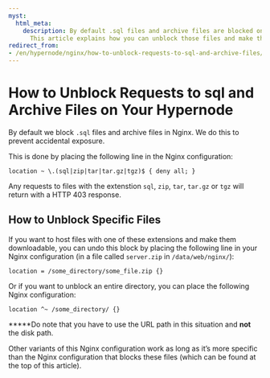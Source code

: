 ```yaml
---
myst:
  html_meta:
    description: By default .sql files and archive files are blocked on Hypernode.
      This article explains how you can unblock those files and make them downloadable
redirect_from:
- /en/hypernode/nginx/how-to-unblock-requests-to-sql-and-archive-files/
---
```


<!-- source: https://support.hypernode.com/en/hypernode/nginx/how-to-unblock-requests-to-sql-and-archive-files/ -->

# How to Unblock Requests to sql and Archive Files on Your Hypernode

By default we block `.sql` files and archive files in Nginx. We do this to prevent accidental exposure.

This is done by placing the following line in the Nginx configuration:

`location ~ \.(sql|zip|tar|tar.gz|tgz)$ { deny all; }`

Any requests to files with the extenstion `sql`, `zip`, `tar`, `tar.gz` or `tgz` will return with a HTTP 403 response.

## How to Unblock Specific Files

If you want to host files with one of these extensions and make them downloadable, you can undo this block by placing the following line in your Nginx configuration (in a file called `server.zip` in `/data/web/nginx/`):

`location = /some_directory/some_file.zip {}`

Or if you want to unblock an entire directory, you can place the following Nginx configuration:

`location ^~ /some_directory/ {}`

\*\*\*\*\*Do note that you have to use the URL path in this situation and **not** the disk path.

Other variants of this Nginx configuration work as long as it’s more specific than the Nginx configuration that blocks these files (which can be found at the top of this article).

